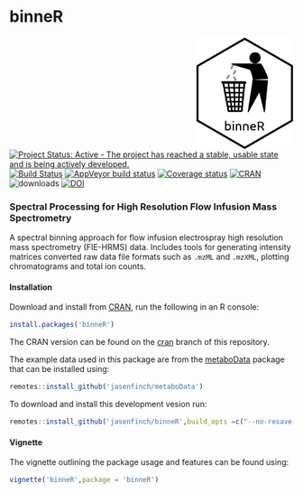 # binneR

<img align = "right" src="inst/sticker/binneRsticker.png" height = "200">

[![Project Status: Active - The project has reached a stable, usable state and is being actively developed.](http://www.repostatus.org/badges/0.1.0/active.svg)](http://www.repostatus.org/#active)
[![Build Status](https://travis-ci.org/jasenfinch/binneR.svg)](https://travis-ci.org/jasenfinch/binneR) 
[![AppVeyor build status](https://ci.appveyor.com/api/projects/status/github/jasenfinch/binneR?branch=master&svg=true)](https://ci.appveyor.com/project/jasenfinch/binneR)
[![Coverage status](https://codecov.io/gh/jasenfinch/binneR/branch/master/graph/badge.svg)](https://codecov.io/github/jasenfinch/binneR?branch=master)
[![CRAN](https://www.r-pkg.org/badges/version/binneR)](https://cran.r-project.org/web/packages/binneR/index.html)
![downloads](https://cranlogs.r-pkg.org/badges/binneR)
[![DOI](https://zenodo.org/badge/33118371.svg)](https://zenodo.org/badge/latestdoi/33118371)


### Spectral Processing for High Resolution Flow Infusion Mass Spectrometry

A spectral binning approach for flow infusion  electrospray high resolution mass spectrometry (FIE-HRMS) data.
Includes tools for generating intensity matrices converted raw data file formats such as `.mzML` and `.mzXML`, plotting chromatograms and total ion counts.

#### Installation

Download and install from [CRAN](https://cran.r-project.org/web/packages/binneR/index.html), run the following in an R console:

``` r
install.packages('binneR')
```

The CRAN version can be found on the [cran](https://github.com/jasenfinch/binneR/tree/cran) branch of this repository.

The example data used in this package are from the [metaboData](https://github.com/jasenfinch/metaboData) package that can be installed using:

``` r
remotes::install_github('jasenfinch/metaboData')
```

To download and install this development vesion run:

``` r
remotes::install_github('jasenfinch/binneR',build_opts =c("--no-resave-data", "--no-manual"))
```

#### Vignette

The vignette outlining the package usage and features can be found using:

``` r
vignette('binneR',package = 'binneR')
```
